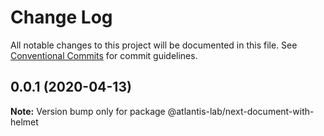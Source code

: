 # Change Log

All notable changes to this project will be documented in this file.
See [Conventional Commits](https://conventionalcommits.org) for commit guidelines.

## 0.0.1 (2020-04-13)

**Note:** Version bump only for package @atlantis-lab/next-document-with-helmet

